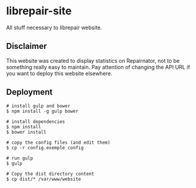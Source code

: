 # librepair-site

All stuff necessary to librepair website.

## Disclaimer

This website was created to display statistics on Repairnator, not to be something really easy to maintain.
Pay attention of changing the API URL if you want to deploy this website elsewhere.

## Deployment

```
# install gulp and bower
$ npm install -g gulp bower

# install dependencies
$ npm install
$ bower install

# copy the config files (and edit them)
$ cp -r config.exemple config

# run gulp
$ gulp

# Copy the dist directory content
$ cp dist/* /var/www/website
```
